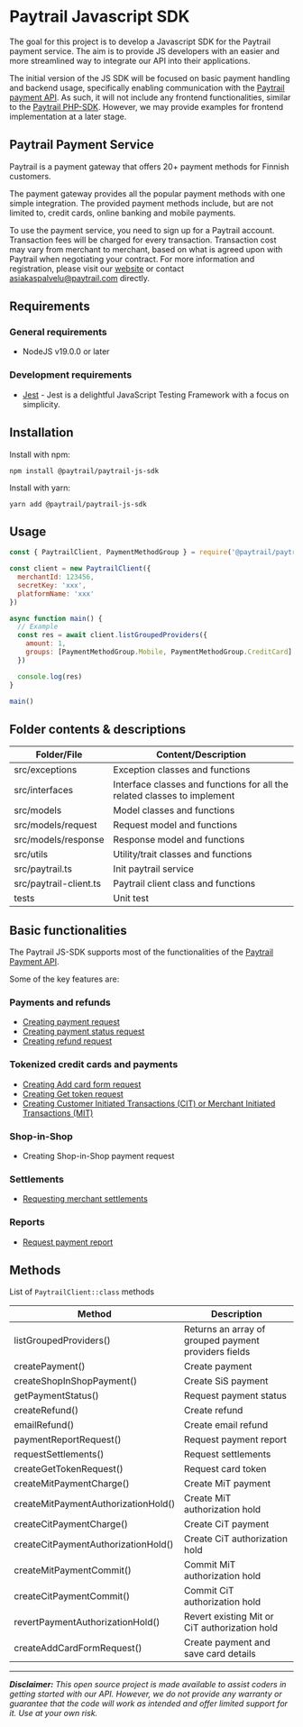 # Paytrail Javascript SDK

The goal for this project is to develop a Javascript SDK for the Paytrail payment service. The aim is to provide JS developers with an easier and more streamlined way to integrate our API into their applications.

The initial version of the JS SDK will be focused on basic payment handling and backend usage, specifically enabling communication with the [Paytrail payment API](https://docs.paytrail.com/#/). As such, it will not include any frontend functionalities, similar to the [Paytrail PHP-SDK](https://github.com/paytrail/paytrail-php-sdk). However, we may provide examples for frontend implementation at a later stage.

## Paytrail Payment Service

Paytrail is a payment gateway that offers 20+ payment methods for Finnish customers.

The payment gateway provides all the popular payment methods with one simple integration. The provided payment methods include, but are not limited to, credit cards, online banking and mobile payments.

To use the payment service, you need to sign up for a Paytrail account. Transaction fees will be charged for every transaction. Transaction cost may vary from merchant to merchant, based on what is agreed upon with Paytrail when negotiating your contract. For more information and registration, please visit our [website](https://www.paytrail.com) or contact asiakaspalvelu@paytrail.com directly.

## Requirements

### General requirements

- NodeJS v19.0.0 or later

### Development requirements

- [Jest](https://jestjs.io) - Jest is a delightful JavaScript Testing Framework with a focus on simplicity.

## Installation

Install with npm:

```
npm install @paytrail/paytrail-js-sdk
```

Install with yarn:

```
yarn add @paytrail/paytrail-js-sdk
```

## Usage

```javascript
const { PaytrailClient, PaymentMethodGroup } = require('@paytrail/paytrail-js-sdk')

const client = new PaytrailClient({
  merchantId: 123456,
  secretKey: 'xxx',
  platformName: 'xxx'
})

async function main() {
  // Example
  const res = await client.listGroupedProviders({
    amount: 1,
    groups: [PaymentMethodGroup.Mobile, PaymentMethodGroup.CreditCard]
  })

  console.log(res)
}

main()
```

## Folder contents & descriptions

| Folder/File            | Content/Description                                                      |
| ---------------------- | ------------------------------------------------------------------------ |
| src/exceptions         | Exception classes and functions                                          |
| src/interfaces         | Interface classes and functions for all the related classes to implement |
| src/models             | Model classes and functions                                              |
| src/models/request     | Request model and functions                                              |
| src/models/response    | Response model and functions                                             |
| src/utils              | Utility/trait classes and functions                                      |
| src/paytrail.ts        | Init paytrail service                                                    |
| src/paytrail-client.ts | Paytrail client class and functions                                      |
| tests                  | Unit test                                                                |

## Basic functionalities

The Paytrail JS-SDK supports most of the functionalities of the [Paytrail Payment API](https://paytrail.github.io/api-documentation/#/).

Some of the key features are:

### Payments and refunds

- [Creating payment request](https://paytrail.github.io/api-documentation/#/?id=create)
- [Creating payment status request](https://paytrail.github.io/api-documentation/#/?id=get)
- [Creating refund request](https://paytrail.github.io/api-documentation/#/?id=refund)

### Tokenized credit cards and payments

- [Creating Add card form request](https://paytrail.github.io/api-documentation/#/?id=adding-tokenizing-cards)
- [Creating Get token request](https://paytrail.github.io/api-documentation/#/?id=get-token)
- [Creating Customer Initiated Transactions (CIT) or Merchant Initiated Transactions (MIT)](https://checkoutfinland.github.io/psp-api/#/?id=charging-a-token)

### Shop-in-Shop

- Creating Shop-in-Shop payment request

### Settlements

- [Requesting merchant settlements](https://docs.paytrail.com/#/?id=settlements)

### Reports

- [Request payment report](https://docs.paytrail.com/#/?id=payment-report-request)

## Methods

List of `PaytrailClient::class` methods

| Method                              | Description                                          |
| ----------------------------------- | ---------------------------------------------------- |
| listGroupedProviders()              | Returns an array of grouped payment providers fields |
| createPayment()                     | Create payment                                       |
| createShopInShopPayment()           | Create SiS payment                                   |
| getPaymentStatus()                  | Request payment status                               |
| createRefund()                      | Create refund                                        |
| emailRefund()                       | Create email refund                                  |
| paymentReportRequest()              | Request payment report                               |
| requestSettlements()                | Request settlements                                  |
| createGetTokenRequest()             | Request card token                                   |
| createMitPaymentCharge()            | Create MiT payment                                   |
| createMitPaymentAuthorizationHold() | Create MiT authorization hold                        |
| createCitPaymentCharge()            | Create CiT payment                                   |
| createCitPaymentAuthorizationHold() | Create CiT authorization hold                        |
| createMitPaymentCommit()            | Commit MiT authorization hold                        |
| createCitPaymentCommit()            | Commit CiT authorization hold                        |
| revertPaymentAuthorizationHold()    | Revert existing Mit or CiT authorization hold        |
| createAddCardFormRequest()          | Create payment and save card details                 |

---

**_Disclaimer:_** _This open source project is made available to assist coders in getting started with our API. However, we do not provide any warranty or guarantee that the code will work as intended and offer limited support for it. Use at your own risk._

